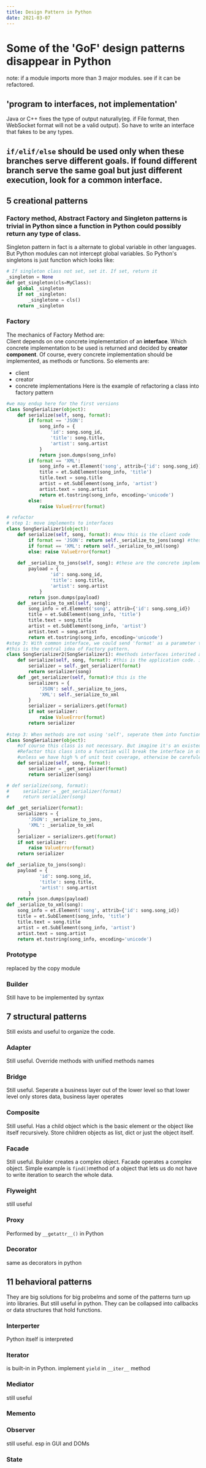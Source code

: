 ```yaml
---
title: Design Pattern in Python
date: 2021-03-07
---
```


# Some of the 'GoF' design patterns disappear in Python
note: if a module imports more than 3 major modules. see if it can be refactored.
## 'program to interfaces, not implementation'
Java or C++ fixes the type of output naturally(eg. if File format, then WebSocket format will not be a valid output). So have to write an interface that fakes to be any types.
## ```if/elif/else``` should be used only when these branches serve different goals. If found different branch serve the same goal but just different execution, look for a common interface.
## 5 creational patterns
### Factory method, Abstract Factory and Singleton patterns is trivial in Python since a function in Python could possibly return any type of class.   
Singleton pattern in fact is a alternate to global variable in other languages. But Python modules can not intercept global variables. So Python's singletons is just function which looks like:
```python
# If singleton class not set, set it. If set, return it
_singleton = None
def get_singleton(cls=MyClass):
    global _singleton
    if not _singleton:
        _singletone = cls()
    return _singleton
```
### Factory
The mechanics of Factory Method are:\
Client depends on one concrete implementation of an **interface**. Which concrete implementation to be used is returned and decided by **creator component**. Of course, every concrete implementation should be implemented, as methods or functions.
So elements are:
- client
- creator
- concrete implementations
Here is the example of refactoring a class into factory pattern
```python
#we may endup here for the first versions
class SongSerializer(object):
    def serialize(self, song, format):
        if format == 'JSON':
            song_info = {
                'id': song.song_id,
                'title': song.title,
                'artist': song.artist
            }
            return json.dumps(song_info)
        if format == 'XML':
            song_info = et.Element('song', attrib={'id': song.song_id})
            title = et.SubElement(song_info, 'title')
            title.text = song.title
            artist = et.SubElement(song_info, 'artist')
            artist.text = song.artist
            return et.tostring(song_info, encoding='unicode')
        else:
            raise ValueError(format)

# refactor            
# step 1: move implements to interfaces            
class SongSerializer1(object):
    def serialize(self, song, format): #now this is the client code
        if format == 'JSON': return self._serialize_to_jons(song) #these are the interfaces
        if format == 'XML': return self._serialize_to_xml(song)
        else: raise ValueError(format)
            
    def _serialize_to_jons(self, song): #these are the concrete implementations
        payload = {
                'id': song.song_id,
                'title': song.title,
                'artist': song.artist
            }
        return json.dumps(payload)
    def _serialize_to_xml(self, song):
        song_info = et.Element('song', attrib={'id': song.song_id})
        title = et.SubElement(song_info, 'title')
        title.text = song.title
        artist = et.SubElement(song_info, 'artist')
        artist.text = song.artist
        return et.tostring(song_info, encoding='unicode')
#step 3: With common interface, we could send 'format' as a parameter to control the which concrete implementation to use.
#this is the central idea of Factory pattern.
class SongSerializer2(SongSerializer1): #methods interfaces interited are  product component
    def serialize(self, song, format): #this is the application code. i.e. client component
        serializer = self._get_serializer(format)
        return serializer(song)
    def _get_serializer(self, format):# this is the                        creator component
        serializers = {
            'JSON': self._serialize_to_jons,
            'XML': self._serialize_to_xml
        }
        serializer = serializers.get(format)
        if not serializer:
            raise ValueError(format)
        return serializer
    
#step 3: When methods are not using 'self', seperate them into functions.
class SongSerializer(object):
    #of course this class is not necessary. But imagine it's an existed code.
    #Refactor this class into a function will break the interface in other scirpt.
    #unless we have high % of unit test coverage, otherwise be carefule to do so.
    def serialize(self, song, format):
        serializer = _get_serializer(format)
        return serializer(song)

# def serialize(song, format):
#     serializer = _get_serializer(format)
#     return serializer(song)

def _get_serializer(format):
    serializers = {
        'JSON': _serialize_to_jons,
        'XML': _serialize_to_xml
    }
    serializer = serializers.get(format)
    if not serializer:
        raise ValueError(format)
    return serializer

def _serialize_to_jons(song):
    payload = {
            'id': song.song_id,
            'title': song.title,
            'artist': song.artist
        }
    return json.dumps(payload)
def _serialize_to_xml(song):
    song_info = et.Element('song', attrib={'id': song.song_id})
    title = et.SubElement(song_info, 'title')
    title.text = song.title
    artist = et.SubElement(song_info, 'artist')
    artist.text = song.artist
    return et.tostring(song_info, encoding='unicode')
```
### Prototype
replaced by the copy module
### Builder
Still have to be implemented by syntax

## 7 structural patterns
Still exists and useful to organize the code.
### Adapter
Still useful. Override methods with unified methods names
### Bridge
Still useful. Seperate a business layer out of the lower level so that lower level only stores data, business layer operates
### Composite
Still useful. Has a child object which is the basic element or the object like itself recursively. Store children objects as list, dict or just the object itself.

### Facade
Still useful. Builder creates a complex object. Facade operates a complex object. Simple example is ```find()```method of a object that lets us do not have to write iteration to search the whole data.
### Flyweight
still useful
### Proxy
Performed by ```__getattr__()``` in Python
### Decorator
same as decorators in python

## 11 behavioral patterns
They are big solutions for big probelms and some of the patterns turn up into libraries. But still useful in python. They can be collapsed into callbacks or data structures that hold functions.
### Interperter
Python itself is interpreted
### Iterator
is built-in in Python. implement ```yield``` in ```__iter__``` method
### Mediator
still useful
### Memento
### Observer
still useful. esp in GUI and DOMs
### State
